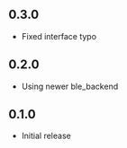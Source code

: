 
## 0.3.0

* Fixed interface typo

## 0.2.0

* Using newer ble_backend

## 0.1.0

* Initial release
